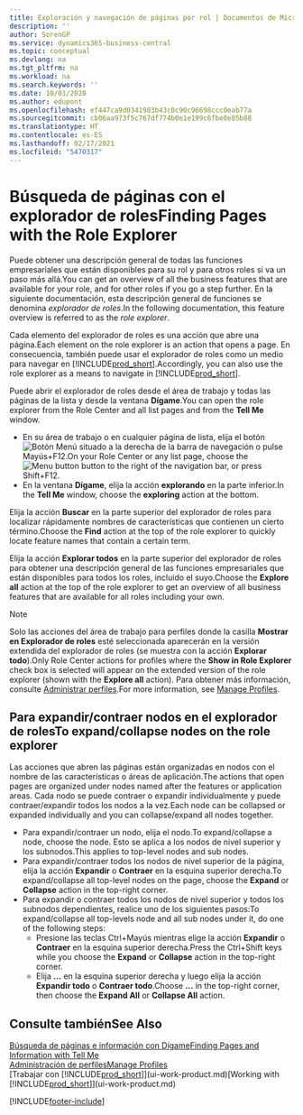```yaml
---
title: Exploración y navegación de páginas por rol | Documentos de Microsoft
description: ''
author: SorenGP
ms.service: dynamics365-business-central
ms.topic: conceptual
ms.devlang: na
ms.tgt_pltfrm: na
ms.workload: na
ms.search.keywords: ''
ms.date: 10/01/2020
ms.author: edupont
ms.openlocfilehash: ef447ca9d0341983b43c0c90c96698ccc0eab77a
ms.sourcegitcommit: cb06aa973f5c767df774b0e1e199c6fbe0e85b88
ms.translationtype: HT
ms.contentlocale: es-ES
ms.lasthandoff: 02/17/2021
ms.locfileid: "5470317"
---
```

# <a name="finding-pages-with-the-role-explorer"></a><span data-ttu-id="7de9c-102">Búsqueda de páginas con el explorador de roles</span><span class="sxs-lookup"><span data-stu-id="7de9c-102">Finding Pages with the Role Explorer</span></span>
<span data-ttu-id="7de9c-103">Puede obtener una descripción general de todas las funciones empresariales que están disponibles para su rol y para otros roles si va un paso más allá.</span><span class="sxs-lookup"><span data-stu-id="7de9c-103">You can get an overview of all the business features that are available for your role, and for other roles if you go a step further.</span></span> <span data-ttu-id="7de9c-104">En la siguiente documentación, esta descripción general de funciones se denomina *explorador de roles*.</span><span class="sxs-lookup"><span data-stu-id="7de9c-104">In the following documentation, this feature overview is referred to as the *role explorer*.</span></span>

<span data-ttu-id="7de9c-105">Cada elemento del explorador de roles es una acción que abre una página.</span><span class="sxs-lookup"><span data-stu-id="7de9c-105">Each element on the role explorer is an action that opens a page.</span></span> <span data-ttu-id="7de9c-106">En consecuencia, también puede usar el explorador de roles como un medio para navegar en [!INCLUDE[prod_short](includes/prod_short.md)].</span><span class="sxs-lookup"><span data-stu-id="7de9c-106">Accordingly, you can also use the role explorer as a means to navigate in [!INCLUDE[prod_short](includes/prod_short.md)].</span></span>

<span data-ttu-id="7de9c-107">Puede abrir el explorador de roles desde el área de trabajo y todas las páginas de la lista y desde la ventana **Dígame**.</span><span class="sxs-lookup"><span data-stu-id="7de9c-107">You can open the role explorer from the Role Center and all list pages and from the **Tell Me** window.</span></span>

- <span data-ttu-id="7de9c-108">En su área de trabajo o en cualquier página de lista, elija el botón ![Botón Menú](media/ui_menu_button.png "Botón Menú") situado a la derecha de la barra de navegación o pulse Mayús+F12.</span><span class="sxs-lookup"><span data-stu-id="7de9c-108">On your Role Center or any list page, choose the ![Menu button](media/ui_menu_button.png "Menu button") button to the right of the navigation bar, or press Shift+F12.</span></span>
- <span data-ttu-id="7de9c-109">En la ventana **Dígame**, elija la acción **explorando** en la parte inferior.</span><span class="sxs-lookup"><span data-stu-id="7de9c-109">In the **Tell Me** window, choose the **exploring** action at the bottom.</span></span>

<span data-ttu-id="7de9c-110">Elija la acción **Buscar** en la parte superior del explorador de roles para localizar rápidamente nombres de características que contienen un cierto término.</span><span class="sxs-lookup"><span data-stu-id="7de9c-110">Choose the **Find** action at the top of the role explorer to quickly locate feature names that contain a certain term.</span></span>

<span data-ttu-id="7de9c-111">Elija la acción **Explorar todos** en la parte superior del explorador de roles para obtener una descripción general de las funciones empresariales que están disponibles para todos los roles, incluido el suyo.</span><span class="sxs-lookup"><span data-stu-id="7de9c-111">Choose the **Explore all** action at the top of the role explorer to get an overview of all business features that are available for all roles including your own.</span></span>

> [!NOTE]
> <span data-ttu-id="7de9c-112">Solo las acciones del área de trabajo para perfiles donde la casilla **Mostrar en Explorador de roles** esté seleccionada aparecerán en la versión extendida del explorador de roles (se muestra con la acción **Explorar todo**).</span><span class="sxs-lookup"><span data-stu-id="7de9c-112">Only Role Center actions for profiles where the **Show in Role Explorer** check box is selected will appear on the extended version of the role explorer (shown with the **Explore all** action).</span></span> <span data-ttu-id="7de9c-113">Para obtener más información, consulte [Administrar perfiles](admin-users-profiles-roles.md).</span><span class="sxs-lookup"><span data-stu-id="7de9c-113">For more information, see [Manage Profiles](admin-users-profiles-roles.md).</span></span>

## <a name="to-expandcollapse-nodes-on-the-role-explorer"></a><span data-ttu-id="7de9c-114">Para expandir/contraer nodos en el explorador de roles</span><span class="sxs-lookup"><span data-stu-id="7de9c-114">To expand/collapse nodes on the role explorer</span></span>
<span data-ttu-id="7de9c-115">Las acciones que abren las páginas están organizadas en nodos con el nombre de las características o áreas de aplicación.</span><span class="sxs-lookup"><span data-stu-id="7de9c-115">The actions that open pages are organized under nodes named after the features or application areas.</span></span> <span data-ttu-id="7de9c-116">Cada nodo se puede contraer o expandir individualmente y puede contraer/expandir todos los nodos a la vez.</span><span class="sxs-lookup"><span data-stu-id="7de9c-116">Each node can be collapsed or expanded individually and you can collapse/expand all nodes together.</span></span>

- <span data-ttu-id="7de9c-117">Para expandir/contraer un nodo, elija el nodo.</span><span class="sxs-lookup"><span data-stu-id="7de9c-117">To expand/collapse a node, choose the node.</span></span> <span data-ttu-id="7de9c-118">Esto se aplica a los nodos de nivel superior y los subnodos.</span><span class="sxs-lookup"><span data-stu-id="7de9c-118">This applies to top-level nodes and sub nodes.</span></span>
- <span data-ttu-id="7de9c-119">Para expandir/contraer todos los nodos de nivel superior de la página, elija la acción **Expandir** o **Contraer** en la esquina superior derecha.</span><span class="sxs-lookup"><span data-stu-id="7de9c-119">To expand/collapse all top-level nodes on the page, choose the **Expand** or **Collapse** action in the top-right corner.</span></span>
- <span data-ttu-id="7de9c-120">Para expandir o contraer todos los nodos de nivel superior y todos los subnodos dependientes, realice uno de los siguientes pasos:</span><span class="sxs-lookup"><span data-stu-id="7de9c-120">To expand/collapse all top-levels node and all sub nodes under it, do one of the following steps:</span></span>
    - <span data-ttu-id="7de9c-121">Presione las teclas Ctrl+Mayús mientras elige la acción **Expandir** o **Contraer** en la esquina superior derecha.</span><span class="sxs-lookup"><span data-stu-id="7de9c-121">Press the Ctrl+Shift keys while you choose the **Expand** or **Collapse** action in the top-right corner.</span></span>
    - <span data-ttu-id="7de9c-122">Elija **...** en la esquina superior derecha y luego elija la acción **Expandir todo** o **Contraer todo**.</span><span class="sxs-lookup"><span data-stu-id="7de9c-122">Choose **...** in the top-right corner, then choose the **Expand All** or **Collapse All** action.</span></span>

## <a name="see-also"></a><span data-ttu-id="7de9c-123">Consulte también</span><span class="sxs-lookup"><span data-stu-id="7de9c-123">See Also</span></span>
[<span data-ttu-id="7de9c-124">Búsqueda de páginas e información con Dígame</span><span class="sxs-lookup"><span data-stu-id="7de9c-124">Finding Pages and Information with Tell Me</span></span>](ui-search.md)  
[<span data-ttu-id="7de9c-125">Administración de perfiles</span><span class="sxs-lookup"><span data-stu-id="7de9c-125">Manage Profiles</span></span>](admin-users-profiles-roles.md)  
<span data-ttu-id="7de9c-126">[Trabajar con [!INCLUDE[prod_short](includes/prod_short.md)]](ui-work-product.md)</span><span class="sxs-lookup"><span data-stu-id="7de9c-126">[Working with [!INCLUDE[prod_short](includes/prod_short.md)]](ui-work-product.md)</span></span>


[!INCLUDE[footer-include](includes/footer-banner.md)]
